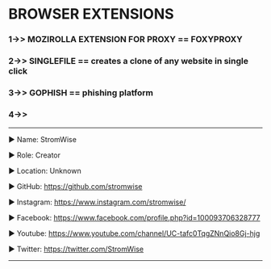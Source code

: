 # BROWSER EXTENSIONS


### 1->> MOZIROLLA EXTENSION FOR PROXY == FOXYPROXY

### 2->> SINGLEFILE == creates a clone of any website in single click

### 3->> GOPHISH == phishing platform

### 4->> 















____________________________________________________________________________________________________________________________________________
▶ Name: StromWise

▶ Role: Creator

▶ Location: Unknown

▶ GitHub: https://github.com/stromwise 

▶ Instagram: https://www.instagram.com/stromwise/ 

▶ Facebook: https://www.facebook.com/profile.php?id=100093706328777

▶ Youtube: https://www.youtube.com/channel/UC-tafc0TqgZNnQio8Gj-hjg 

▶ Twitter: https://twitter.com/StromWise 
____________________________________________________________________________________________________________________________________________


